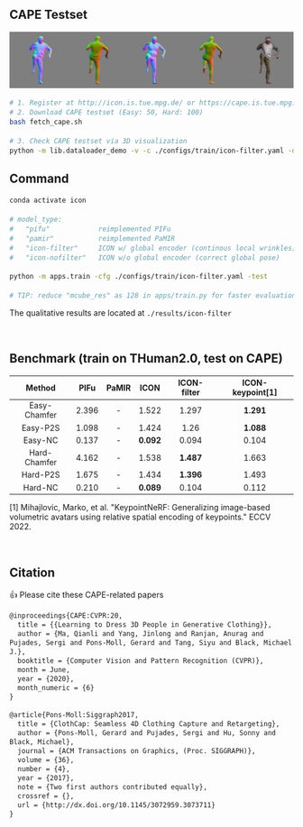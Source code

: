 ## CAPE Testset

![CAPE testset](../assets/cape.png)

```bash
# 1. Register at http://icon.is.tue.mpg.de/ or https://cape.is.tue.mpg.de/
# 2. Download CAPE testset (Easy: 50, Hard: 100)
bash fetch_cape.sh 

# 3. Check CAPE testset via 3D visualization
python -m lib.dataloader_demo -v -c ./configs/train/icon-filter.yaml -d cape
```

## Command

```bash
conda activate icon

# model_type: 
#   "pifu"            reimplemented PIFu
#   "pamir"           reimplemented PaMIR
#   "icon-filter"     ICON w/ global encoder (continous local wrinkles)
#   "icon-nofilter"   ICON w/o global encoder (correct global pose)

python -m apps.train -cfg ./configs/train/icon-filter.yaml -test

# TIP: reduce "mcube_res" as 128 in apps/train.py for faster evaluation
```

The qualitative results are located at `./results/icon-filter`

<br>

## Benchmark (train on THuman2.0, test on CAPE)

|Method|PIFu|PaMIR|ICON|ICON-filter|ICON-keypoint[1]|
|:---:|:---:|:---:|:---:|:---:|:---:|
|Easy-Chamfer|2.396|-|1.522|1.297|**1.291**|
|Easy-P2S|1.098|-|1.424|1.26|**1.088**|
|Easy-NC|0.137|-|**0.092**|0.094|0.104|
|Hard-Chamfer|4.162|-|1.538|**1.487**|1.663|
|Hard-P2S|1.675|-|1.434|**1.396**|1.493|
|Hard-NC|0.210|-|**0.089**|0.104|0.112|

[1] Mihajlovic, Marko, et al. "KeypointNeRF: Generalizing image-based volumetric avatars using relative spatial encoding of keypoints." ECCV 2022.

<br>

## Citation

:+1: Please cite these CAPE-related papers

```
@inproceedings{CAPE:CVPR:20,
  title = {{Learning to Dress 3D People in Generative Clothing}},
  author = {Ma, Qianli and Yang, Jinlong and Ranjan, Anurag and Pujades, Sergi and Pons-Moll, Gerard and Tang, Siyu and Black, Michael J.},
  booktitle = {Computer Vision and Pattern Recognition (CVPR)},
  month = June,
  year = {2020},
  month_numeric = {6}
}

@article{Pons-Moll:Siggraph2017,
  title = {ClothCap: Seamless 4D Clothing Capture and Retargeting},
  author = {Pons-Moll, Gerard and Pujades, Sergi and Hu, Sonny and Black, Michael},
  journal = {ACM Transactions on Graphics, (Proc. SIGGRAPH)},
  volume = {36},
  number = {4},
  year = {2017},
  note = {Two first authors contributed equally},
  crossref = {},
  url = {http://dx.doi.org/10.1145/3072959.3073711}
}
```